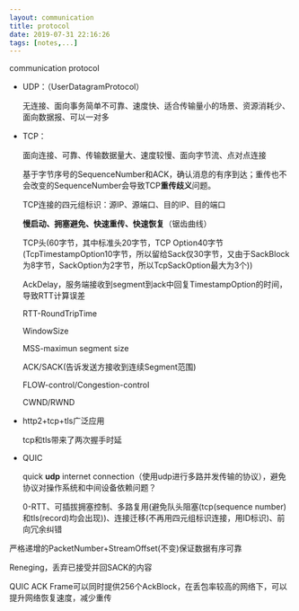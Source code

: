```yaml
---
layout: communication
title: protocol
date: 2019-07-31 22:16:26
tags: [notes,...]
---
```


communication protocol

<!--more-->

- UDP：（UserDatagramProtocol）

  无连接、面向事务简单不可靠、速度快、适合传输量小的场景、资源消耗少、面向数据报、可以一对多

- TCP：

  面向连接、可靠、传输数据量大、速度较慢、面向字节流、点对点连接

  基于字节序号的SequenceNumber和ACK，确认消息的有序到达；重传也不会改变的SequenceNumber会导致TCP**重传歧义**问题。

  TCP连接的四元组标识：源IP、源端口、目的IP、目的端口

  **慢启动、拥塞避免、快速重传、快速恢复**（锯齿曲线）

  TCP头(60字节，其中标准头20字节，TCP Option40字节(TcpTimestampOption10字节，所以留给Sack仅30字节，又由于SackBlock为8字节，SackOption为2字节，所以TcpSackOption最大为3个))

  AckDelay，服务端接收到segment到ack中回复TimestampOption的时间，导致RTT计算误差

  RTT-RoundTripTime

  WindowSize

  MSS-maximun segment size

  ACK/SACK(告诉发送方接收到连续Segment范围)

  FLOW-control/Congestion-control

  CWND/RWND

- http2+tcp+tls广泛应用

  tcp和tls带来了两次握手时延

- QUIC

  quick **udp** internet connection（使用udp进行多路并发传输的协议），避免协议对操作系统和中间设备依赖问题？

  0-RTT、可插拔拥塞控制、多路复用(避免队头阻塞(tcp(sequence number)和tls(record)均会出现))、连接迁移(不再用四元组标识连接，用ID标识)、前向冗余纠错

严格递增的PacketNumber+StreamOffset(不变)保证数据有序可靠

Reneging，丢弃已接受并回SACK的内容

QUIC ACK Frame可以同时提供256个AckBlock，在丢包率较高的网络下，可以提升网络恢复速度，减少重传





